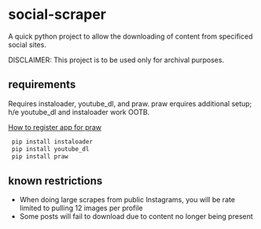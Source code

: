 # social-scraper

A quick python project to allow the downloading of content from specificed social sites.

DISCLAIMER: This project is to be used only for archival purposes.

## requirements

 Requires instaloader, youtube_dl, and praw. praw erquires additional setup; h/e youtube_dl and instaloader work OOTB.

 [How to register app for praw](https://praw.readthedocs.io/en/latest/getting_started/authentication.html#installed-application)


```python
 pip install instaloader
 pip install youtube_dl
 pip install praw
```

## known restrictions

- When doing large scrapes from public Instagrams, you will be rate limited to pulling 12 images per profile
- Some posts will fail to download due to content no longer being present